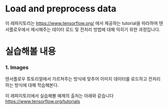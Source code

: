 # Load and preprocess data
이 레파지토리는 https://www.tensorflow.org/ 에서 제공하는 tutorial을 따라하며
텐서플로우에서 제시해주는 데이터 로드 및 전처리 방법에 대해 익히기 위한 과정입니다.

# 실습해볼 내용
### 1. Images
 텐서플로우 튜토리얼에서 가르쳐주는 방식에 맞추어 이미지 데이터를 로드하고 전처리하는 방식에 대해 학습해본다.<br>
 
이 레파지토리에서 실습해볼 예제의 출처는 아래와 같습니다 <br> https://www.tensorflow.org/tutorials
